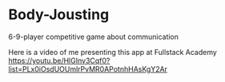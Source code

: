# Body-Jousting
6-9-player competitive game about communication

Here is a video of me presenting this app at Fullstack Academy https://youtu.be/HlGInv3Cqf0?list=PLx0iOsdUOUmlrPvMR0APotnhHAsKgY2Ar
